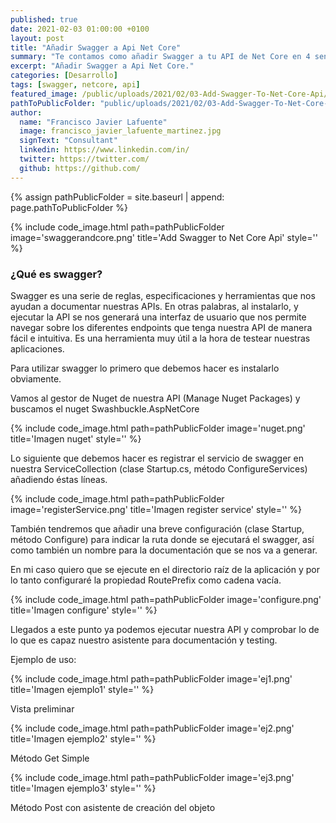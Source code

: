 ```yaml
---
published: true
date: 2021-02-03 01:00:00 +0100
layout: post
title: "Añadir Swagger a Api Net Core"
summary: "Te contamos como añadir Swagger a tu API de Net Core en 4 sencillos pasos. "
excerpt: "Añadir Swagger a Api Net Core."
categories: [Desarrollo]
tags: [swagger, netcore, api]
featured_image: /public/uploads/2021/02/03-Add-Swagger-To-Net-Core-Api/swaggerandcore.png
pathToPublicFolder: "public/uploads/2021/02/03-Add-Swagger-To-Net-Core-Api"
author:
  name: "Francisco Javier Lafuente"
  image: francisco_javier_lafuente_martinez.jpg
  signText: "Consultant"
  linkedin: https://www.linkedin.com/in/
  twitter: https://twitter.com/
  github: https://github.com/
---
```

{% assign pathPublicFolder = site.baseurl | append: page.pathToPublicFolder %}

{% include code_image.html path=pathPublicFolder
image='swaggerandcore.png'
title='Add Swagger to Net Core Api'
style=''
%}

### **¿Qué es swagger?**

Swagger es una serie de reglas, especificaciones y herramientas que nos ayudan a documentar nuestras APIs. En otras palabras, al instalarlo, y ejecutar la API se nos generará una interfaz de usuario que nos permite navegar sobre los diferentes endpoints que tenga nuestra API de manera fácil e intuitiva. Es una herramienta muy útil a la hora de testear nuestras aplicaciones.

Para utilizar swagger lo primero que debemos hacer es instalarlo obviamente.

Vamos al gestor de Nuget de nuestra API (Manage Nuget Packages) y buscamos el nuget Swashbuckle.AspNetCore

{% include code_image.html path=pathPublicFolder
image='nuget.png'
title='Imagen nuget'
style=''
%}

Lo siguiente que debemos hacer es registrar el servicio de swagger en nuestra ServiceCollection (clase Startup.cs, método ConfigureServices) añadiendo éstas líneas.

{% include code_image.html path=pathPublicFolder
image='registerService.png'
title='Imagen register service'
style=''
%}

También tendremos que añadir una breve configuración (clase Startup, método Configure) para indicar la ruta donde se ejecutará el swagger, así como también un nombre para la documentación que se nos va a generar.

En mi caso quiero que se ejecute en el directorio raíz de la aplicación y por lo tanto configuraré la propiedad RoutePrefix como cadena vacía.

{% include code_image.html path=pathPublicFolder
image='configure.png'
title='Imagen configure'
style=''
%}

Llegados a este punto ya podemos ejecutar nuestra API y comprobar lo de lo que es capaz nuestro asistente para documentación y testing.

Ejemplo de uso:

{% include code_image.html path=pathPublicFolder
image='ej1.png'
title='Imagen ejemplo1'
style=''
%}

Vista preliminar

{% include code_image.html path=pathPublicFolder
image='ej2.png'
title='Imagen ejemplo2'
style=''
%}

Método Get Simple

{% include code_image.html path=pathPublicFolder
image='ej3.png'
title='Imagen ejemplo3'
style=''
%}

Método Post con asistente de creación del objeto